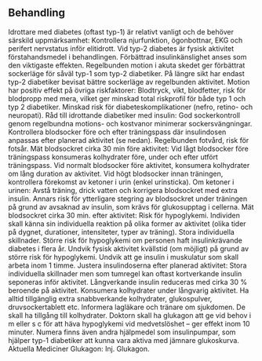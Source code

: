 ## Behandling

Idrottare med diabetes (oftast typ-1) är relativt vanligt och de behöver särskild uppmärksamhet: Kontrollera njurfunktion, ögonbottnar, EKG och perifert nervstatus inför elitidrott. Vid typ-2 diabetes är fysisk aktivitet förstahandsmedel i behandlingen. Förbättrad insulinkänslighet anses som den viktigaste effekten. Regelbunden motion i akuta skedet ger förbättrat sockerläge för såväl typ-1 som typ-2 diabetiker. På längre sikt har endast typ-2 diabetiker bevisat bättre sockerläge av regelbunden aktivitet. Motion har positiv effekt på övriga riskfaktorer: Blodtryck, vikt, blodfetter, risk för blodpropp med mera, vilket ger minskad total riskprofil för både typ 1 och typ 2 diabetiker. Minskad risk för diabeteskomplikationer (nefro, retino- och neuropati).
Råd till idrottande diabetiker med insulin:
God sockerkontroll genom regelbundna motions- och kostvanor minimerar sockersvängningar. Kontrollera blodsocker före och efter träningspass där insulindosen anpassas efter planerad aktivitet (se nedan). Regelbunden fotvård, risk för fotsår.
Mät blodsockret cirka 30 min före aktivitet: Vid lågt blodsocker före träningspass konsumeras kolhydrater före, under och efter utfört träningspass. Vid normalt blodsocker före aktivitet, konsumera kolhydrater om lång duration av aktivitet. Vid högt blodsocker innan träningen, kontrollera förekomst av ketoner i urin (enkel urinsticka). Om ketoner i urinen: Avstå träning, drick vatten och korrigera blodsockret med extra insulin. Annars risk för ytterligare stegring av blodsockret under träningen på grund av avsaknad av insulin, som krävs för glukosupptag i cellerna.
Mät blodsockret cirka 30 min. efter aktivitet: Risk för hypoglykemi. Individen skall känna sin individuella reaktion på olika former av aktivitet (olika tider på dygnet, durationer, intensiteter, typer av träning). Stora individuella skillnader. Större risk för hypoglykemi om personen haft insulinkrävande diabetes i flera år.
Undvik fysisk aktivitet kvällstid (om möjligt) på grund av större risk för hypoglykemi.
Undvik att ge insulin i muskulatur som skall arbeta inom 1 timme.
Justera insulindoserna efter planerad aktivitet: Stora individuella skillnader men som tumregel kan oftast kortverkande insulin seponeras inför aktivitet. Långverkande insulin reduceras med cirka 30 % beroende på aktivitet.
Konsumera kolhydrater under långvarig aktivitet. Ha alltid tillgänglig extra snabbverkande kolhydrater, glukospulver, druvsockertablett etc.
Informera lagläkare och tränare om sjukdomen. De skall ha tillgång till kolhydrater. Doktorn skall ha glukagon att ge vid behov i m eller s c för att häva hypoglykemi vid medvetslöshet – ger effekt inom 10 minuter. Numera finns även andra hjälpmedel som insulinpumpar, som hjälper typ-1 diabetiker att kunna vara aktiva med jämnare glukoskurva.
Aktuella Mediciner
Glukagon: Inj. Glukagon.

